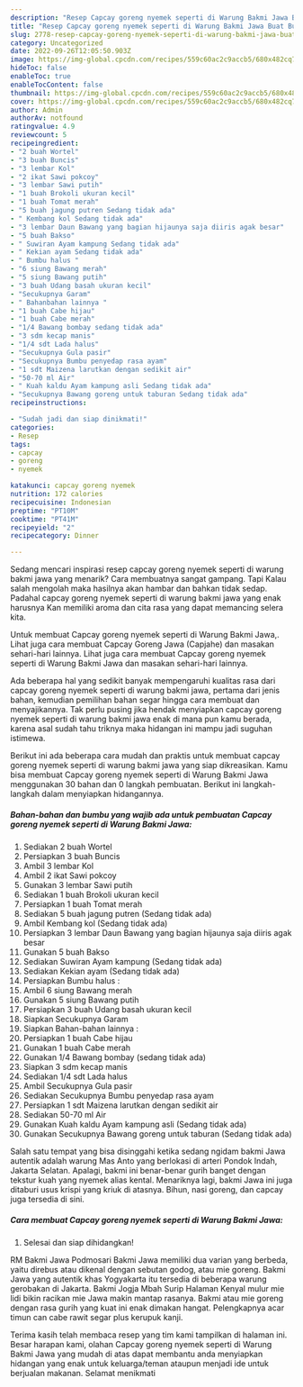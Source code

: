 ```yaml
---
description: "Resep Capcay goreng nyemek seperti di Warung Bakmi Jawa Buat Buka Puasa"
title: "Resep Capcay goreng nyemek seperti di Warung Bakmi Jawa Buat Buka Puasa"
slug: 2778-resep-capcay-goreng-nyemek-seperti-di-warung-bakmi-jawa-buat-buka-puasa
category: Uncategorized
date: 2022-09-26T12:05:50.903Z
image: https://img-global.cpcdn.com/recipes/559c60ac2c9accb5/680x482cq70/capcay-goreng-nyemek-seperti-di-warung-bakmi-jawa-foto-resep-utama.jpg
hideToc: false
enableToc: true
enableTocContent: false
thumbnail: https://img-global.cpcdn.com/recipes/559c60ac2c9accb5/680x482cq70/capcay-goreng-nyemek-seperti-di-warung-bakmi-jawa-foto-resep-utama.jpg
cover: https://img-global.cpcdn.com/recipes/559c60ac2c9accb5/680x482cq70/capcay-goreng-nyemek-seperti-di-warung-bakmi-jawa-foto-resep-utama.jpg
author: Admin
authorAv: notfound
ratingvalue: 4.9
reviewcount: 5
recipeingredient:
- "2 buah Wortel"
- "3 buah Buncis"
- "3 lembar Kol"
- "2 ikat Sawi pokcoy"
- "3 lembar Sawi putih"
- "1 buah Brokoli ukuran kecil"
- "1 buah Tomat merah"
- "5 buah jagung putren Sedang tidak ada"
- " Kembang kol Sedang tidak ada"
- "3 lembar Daun Bawang yang bagian hijaunya saja diiris agak besar"
- "5 buah Bakso"
- " Suwiran Ayam kampung Sedang tidak ada"
- " Kekian ayam Sedang tidak ada"
- " Bumbu halus "
- "6 siung Bawang merah"
- "5 siung Bawang putih"
- "3 buah Udang basah ukuran kecil"
- "Secukupnya Garam"
- " Bahanbahan lainnya "
- "1 buah Cabe hijau"
- "1 buah Cabe merah"
- "1/4 Bawang bombay sedang tidak ada"
- "3 sdm kecap manis"
- "1/4 sdt Lada halus"
- "Secukupnya Gula pasir"
- "Secukupnya Bumbu penyedap rasa ayam"
- "1 sdt Maizena larutkan dengan sedikit air"
- "50-70 ml Air"
- " Kuah kaldu Ayam kampung asli Sedang tidak ada"
- "Secukupnya Bawang goreng untuk taburan Sedang tidak ada"
recipeinstructions:

- "Sudah jadi dan siap dinikmati!"
categories:
- Resep
tags:
- capcay
- goreng
- nyemek

katakunci: capcay goreng nyemek 
nutrition: 172 calories
recipecuisine: Indonesian
preptime: "PT10M"
cooktime: "PT41M"
recipeyield: "2"
recipecategory: Dinner

---
```



Sedang mencari inspirasi resep capcay goreng nyemek seperti di warung bakmi jawa yang menarik? Cara membuatnya sangat gampang. Tapi Kalau salah mengolah maka hasilnya akan hambar dan bahkan tidak sedap. Padahal capcay goreng nyemek seperti di warung bakmi jawa yang enak harusnya Kan memiliki aroma dan cita rasa yang dapat memancing selera kita.


Untuk membuat Capcay goreng nyemek seperti di Warung Bakmi Jawa,. Lihat juga cara membuat Capcay Goreng Jawa (Capjahe) dan masakan sehari-hari lainnya. Lihat juga cara membuat Capcay goreng nyemek seperti di Warung Bakmi Jawa dan masakan sehari-hari lainnya.

Ada beberapa hal yang sedikit banyak mempengaruhi kualitas rasa dari capcay goreng nyemek seperti di warung bakmi jawa, pertama dari jenis bahan, kemudian pemilihan bahan segar hingga cara membuat dan menyajikannya. Tak perlu pusing jika hendak menyiapkan capcay goreng nyemek seperti di warung bakmi jawa enak di mana pun kamu berada, karena asal sudah tahu triknya maka hidangan ini mampu jadi suguhan istimewa.


Berikut ini ada beberapa cara mudah dan praktis untuk membuat capcay goreng nyemek seperti di warung bakmi jawa yang siap dikreasikan. Kamu bisa membuat Capcay goreng nyemek seperti di Warung Bakmi Jawa menggunakan 30 bahan dan 0 langkah pembuatan. Berikut ini langkah-langkah dalam menyiapkan hidangannya.

<!--inarticleads1-->

##### Bahan-bahan dan bumbu yang wajib ada untuk pembuatan Capcay goreng nyemek seperti di Warung Bakmi Jawa:

1. Sediakan 2 buah Wortel
1. Persiapkan 3 buah Buncis
1. Ambil 3 lembar Kol
1. Ambil 2 ikat Sawi pokcoy
1. Gunakan 3 lembar Sawi putih
1. Sediakan 1 buah Brokoli ukuran kecil
1. Persiapkan 1 buah Tomat merah
1. Sediakan 5 buah jagung putren (Sedang tidak ada)
1. Ambil  Kembang kol (Sedang tidak ada)
1. Persiapkan 3 lembar Daun Bawang yang bagian hijaunya saja diiris agak besar
1. Gunakan 5 buah Bakso
1. Sediakan  Suwiran Ayam kampung (Sedang tidak ada)
1. Sediakan  Kekian ayam (Sedang tidak ada)
1. Persiapkan  Bumbu halus :
1. Ambil 6 siung Bawang merah
1. Gunakan 5 siung Bawang putih
1. Persiapkan 3 buah Udang basah ukuran kecil
1. Siapkan Secukupnya Garam
1. Siapkan  Bahan-bahan lainnya :
1. Persiapkan 1 buah Cabe hijau
1. Gunakan 1 buah Cabe merah
1. Gunakan 1/4 Bawang bombay (sedang tidak ada)
1. Siapkan 3 sdm kecap manis
1. Sediakan 1/4 sdt Lada halus
1. Ambil Secukupnya Gula pasir
1. Sediakan Secukupnya Bumbu penyedap rasa ayam
1. Persiapkan 1 sdt Maizena larutkan dengan sedikit air
1. Sediakan 50-70 ml Air
1. Gunakan  Kuah kaldu Ayam kampung asli (Sedang tidak ada)
1. Gunakan Secukupnya Bawang goreng untuk taburan (Sedang tidak ada)


Salah satu tempat yang bisa disinggahi ketika sedang ngidam bakmi Jawa autentik adalah warung Mas Anto yang berlokasi di arteri Pondok Indah, Jakarta Selatan. Apalagi, bakmi ini benar-benar gurih banget dengan tekstur kuah yang nyemek alias kental. Menariknya lagi, bakmi Jawa ini juga ditaburi usus krispi yang kriuk di atasnya. Bihun, nasi goreng, dan capcay juga tersedia di sini. 

<!--inarticleads2-->

##### Cara membuat Capcay goreng nyemek seperti di Warung Bakmi Jawa:


1. Selesai dan siap dihidangkan!

RM Bakmi Jawa Podmosari Bakmi Jawa memiliki dua varian yang berbeda, yaitu direbus atau dikenal dengan sebutan godog, atau mie goreng. Bakmi Jawa yang autentik khas Yogyakarta itu tersedia di beberapa warung gerobakan di Jakarta. Bakmi Jogja Mbah Surip Halaman Kenyal mulur mie lidi bikin racikan mie Jawa makin mantap rasanya. Bakmi atau mie goreng dengan rasa gurih yang kuat ini enak dimakan hangat. Pelengkapnya acar timun can cabe rawit segar plus kerupuk kanji. 

Terima kasih telah membaca resep yang tim kami tampilkan di halaman ini. Besar harapan kami, olahan Capcay goreng nyemek seperti di Warung Bakmi Jawa yang mudah di atas dapat membantu anda menyiapkan hidangan yang enak untuk keluarga/teman ataupun menjadi ide untuk berjualan makanan. Selamat menikmati

